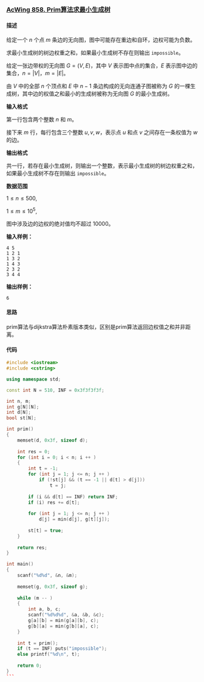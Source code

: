 ### [AcWing 858. Prim算法求最小生成树](https://www.acwing.com/problem/content/860/)
#### 描述

给定一个 $n$ 个点 $m$ 条边的无向图，图中可能存在重边和自环，边权可能为负数。

求最小生成树的树边权重之和，如果最小生成树不存在则输出 `impossible`。

给定一张边带权的无向图 $G=(V,E)$，其中 $V$ 表示图中点的集合，$E$ 表示图中边的集合，$n=|V|$，$m=|E|$。

由 $V$ 中的全部 $n$ 个顶点和 $E$ 中 $n−1$ 条边构成的无向连通子图被称为 $G$
 的一棵生成树，其中边的权值之和最小的生成树被称为无向图 $G$ 的最小生成树。

**输入格式**

第一行包含两个整数 $n$ 和 $m$。

接下来 $m$ 行，每行包含三个整数 $u,v,w$，表示点 $u$ 和点 $v$ 之间存在一条权值为 $w$
 的边。

**输出格式**

共一行，若存在最小生成树，则输出一个整数，表示最小生成树的树边权重之和，如果最小生成树不存在则输出 `impossible`。

**数据范围**

$1≤n≤500$,

$1≤m≤10^5$,

图中涉及边的边权的绝对值均不超过 $10000$。

**输入样例：**

```
4 5
1 2 1
1 3 2
1 4 3
2 3 2
3 4 4
```

**输出样例：**

```
6
```

#### 思路

prim算法与dijkstra算法朴素版本类似，区别是prim算法返回边权值之和并非距离。

#### 代码

````c++
#include <iostream>
#include <cstring>

using namespace std;

const int N = 510, INF = 0x3f3f3f3f;

int n, m;
int g[N][N];
int d[N];
bool st[N];

int prim()
{
    memset(d, 0x3f, sizeof d);
    
    int res = 0;
    for (int i = 0; i < n; i ++ )
    {
        int t = -1;
        for (int j = 1; j <= n; j ++ )
            if (!st[j] && (t == -1 || d[t] > d[j]))
                t = j;
        
        if (i && d[t] == INF) return INF;
        if (i) res += d[t];
        
        for (int j = 1; j <= n; j ++ )
            d[j] = min(d[j], g[t][j]);
        
        st[t] = true;
    }
    
    return res;
}

int main()
{
    scanf("%d%d", &n, &m);
    
    memset(g, 0x3f, sizeof g);
    
    while (m -- )
    {
        int a, b, c;
        scanf("%d%d%d", &a, &b, &c);
        g[a][b] = min(g[a][b], c);
        g[b][a] = min(g[b][a], c);
    }
    
    int t = prim();
    if (t == INF) puts("impossible");
    else printf("%d\n", t);
    
    return 0;
}
```